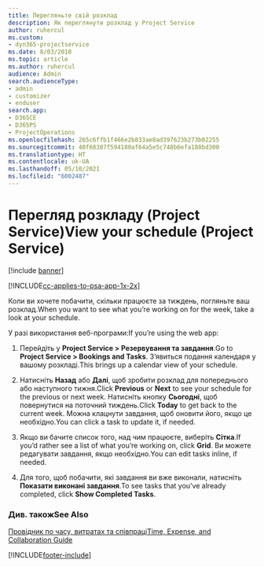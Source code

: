 ```yaml
---
title: Перегляньте свій розклад
description: Як переглянути розклад у Project Service
author: ruhercul
ms.custom:
- dyn365-projectservice
ms.date: 8/03/2018
ms.topic: article
ms.author: ruhercul
audience: Admin
search.audienceType:
- admin
- customizer
- enduser
search.app:
- D365CE
- D365PS
- ProjectOperations
ms.openlocfilehash: 265c6ffb1f466e2b833ae8ad397623b273b02255
ms.sourcegitcommit: 40f68387f594180af64a5e5c748b6efa188bd300
ms.translationtype: HT
ms.contentlocale: uk-UA
ms.lasthandoff: 05/10/2021
ms.locfileid: "6002487"
---
```

# <a name="view-your-schedule-project-service"></a><span data-ttu-id="a977d-103">Перегляд розкладу (Project Service)</span><span class="sxs-lookup"><span data-stu-id="a977d-103">View your schedule (Project Service)</span></span>

[!include [banner](../includes/psa-now-project-operations.md)]

[!INCLUDE[cc-applies-to-psa-app-1x-2x](../includes/cc-applies-to-psa-app-1x-2x.md)]

<span data-ttu-id="a977d-104">Коли ви хочете побачити, скільки працюєте за тиждень, погляньте ваш розклад.</span><span class="sxs-lookup"><span data-stu-id="a977d-104">When you want to see what you’re working on for the week, take a look at your schedule.</span></span>  
  
 <span data-ttu-id="a977d-105">У разі використання веб-програми:</span><span class="sxs-lookup"><span data-stu-id="a977d-105">If you’re using the web app:</span></span>  
  
1.  <span data-ttu-id="a977d-106">Перейдіть у **Project Service > Резервування та завдання**.</span><span class="sxs-lookup"><span data-stu-id="a977d-106">Go to **Project Service > Bookings and Tasks**.</span></span> <span data-ttu-id="a977d-107">З’явиться подання календаря у вашому розкладі.</span><span class="sxs-lookup"><span data-stu-id="a977d-107">This brings up a calendar view of your schedule.</span></span>  
  
2.  <span data-ttu-id="a977d-108">Натисніть **Назад** або **Далі**, щоб зробити розклад для попереднього або наступного тижня.</span><span class="sxs-lookup"><span data-stu-id="a977d-108">Click **Previous** or **Next** to see your schedule for the previous or next week.</span></span> <span data-ttu-id="a977d-109">Натисніть кнопку **Сьогодні**, щоб повернутися на поточний тиждень.</span><span class="sxs-lookup"><span data-stu-id="a977d-109">Click **Today** to get back to the current week.</span></span> <span data-ttu-id="a977d-110">Можна клацнути завдання, щоб оновити його, якщо це необхідно.</span><span class="sxs-lookup"><span data-stu-id="a977d-110">You can click a task to update it, if needed.</span></span>  
  
3.  <span data-ttu-id="a977d-111">Якщо ви бачите список того, над чим працюєте, виберіть **Сітка**.</span><span class="sxs-lookup"><span data-stu-id="a977d-111">If you’d rather see a list of what you’re working on, click **Grid**.</span></span> <span data-ttu-id="a977d-112">Ви можете редагувати завдання, якщо необхідно.</span><span class="sxs-lookup"><span data-stu-id="a977d-112">You can edit tasks inline, if needed.</span></span>  
  
4.  <span data-ttu-id="a977d-113">Для того, щоб побачити, які завдання ви вже виконали, натисніть **Показати виконані завдання**.</span><span class="sxs-lookup"><span data-stu-id="a977d-113">To see tasks that you’ve already completed, click **Show Completed Tasks**.</span></span>  
  
### <a name="see-also"></a><span data-ttu-id="a977d-114">Див. також</span><span class="sxs-lookup"><span data-stu-id="a977d-114">See Also</span></span>  
 [<span data-ttu-id="a977d-115">Провідник по часу, витратах та співпраці</span><span class="sxs-lookup"><span data-stu-id="a977d-115">Time, Expense, and Collaboration Guide</span></span>](../psa/time-expense-collaboration-guide.md)


[!INCLUDE[footer-include](../includes/footer-banner.md)]